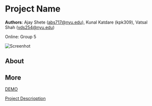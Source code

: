 # Project Name
**Authors**: Ajay Shete (abs717@nyu.edu), Kunal Katdare (kpk309), Vatsal Shah (vds254@nyu.edu)

Online: Group 5 

![Screenhot]()


## About


## More
[DEMO](##)

[Project Descrioption](project.pdf)
